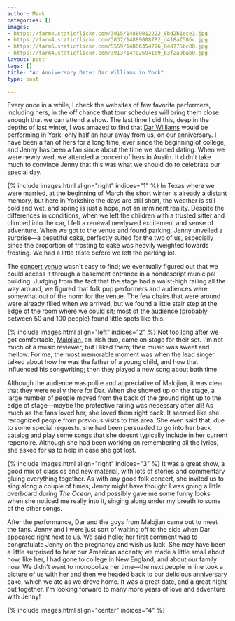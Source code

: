 ```yaml
---
author: Mark
categories: []
images:
- https://farm4.staticflickr.com/3915/14889012222_8bd2b1ece1.jpg
- https://farm4.staticflickr.com/3837/14889008782_d418af586c.jpg
- https://farm6.staticflickr.com/5559/14866354776_84d775bc08.jpg
- https://farm4.staticflickr.com/3913/14702694169_b3f2a9bab0.jpg
layout: post
tags: []
title: "An Anniversary Date: Dar Williams in York"
type: post

---
```


Every once in a while, I check the websites of few favorite performers, including hers, in the off chance that tour schedules will bring them close enough that we can attend a show.  The last time I did this, deep in the depths of last winter, I was amazed to find that [Dar Williams](http://www.darwilliams.com) would be performing in York, only half an hour away from us, on our anniversary.  I have been a fan of hers for a long time, ever since the beginning of college, and Jenny has been a fan since about the time we started dating.  When we were newly wed, we attended a concert of hers in Austin.  It didn't take much to convince Jenny that this was what we should do to celebrate our special day.

{% include images.html align="right" indices="1" %}
In Texas where we were married, at the beginning of March the short winter is already a distant memory, but here in Yorkshire the days are still short, the weather is still cold and wet, and spring is just a hope, not an imminent reality.  Despite the differences in conditions, when we left the children with a trusted sitter and climbed into the car, I felt a renewal newlywed excitement and sense of adventure.  When we got to the venue and found parking, Jenny unveiled a surprise&mdash;a beautiful cake, perfectly suited for the two of us, especially since the proportion of frosting to cake was heavily weighted towards frosting.  We had a little taste before we left the parking lot.

The [concert venue](http://www.fibbers.co.uk/) wasn't easy to find; we eventually figured out that we could access it through a basement entrance in a nondescript municipal building.  Judging from the fact that the stage had a waist-high railing all the way around, we figured that folk pop performers and audiences were somewhat out of the norm for the venue.  The few chairs that were around were already filled when we arrived, but we found a little stair step at the edge of the room where we could sit; most of the audience (probably between 50 and 100 people) found little spots like this.

{% include images.html align="left" indices="2" %}
Not too long after we got comfortable, [Malojian](http://malojian.com/), an Irish duo, came on stage for their set.  I'm not much of a music reviewer, but I liked them; their music was sweet and mellow.  For me, the most memorable moment was when the lead singer talked about how he was the father of a young child, and how that influenced his songwriting; then they played a new song about bath time.  

Although the audience was polite and appreciative of Malojian, it was clear that they were really there for Dar.  When she showed up on the stage, a large number of people moved from the back of the ground right up to the edge of stage&mdash;maybe the protective railing was necessary after all!  As much as the fans loved her, she loved them right back.  It seemed like she recognized people from previous visits to this area.  She even said that, due to some special requests, she had been persuaded to go into her back catalog and play some songs that she doesnt typically include in her current repertoire.  Although she had been working on remembering all the lyrics, she asked for us to help in case she got lost.

{% include images.html align="right" indices="3" %}
It was a great show, a good mix of classics and new material, with lots of stories and commentary gluing everything together.  As with any good folk concert, she invited us to sing along a couple of times; Jenny might have thought I was going a little overboard during *The Ocean,* and possibly gave me some funny looks when she noticed me really into it, singing along under my breath to some of the other songs.

After the performance, Dar and the guys from Malojian came out to meet the fans.  Jenny and I were just sort of waiting off to the side when Dar appeared right next to us.  We said hello; her first comment was to congratulate Jenny on the pregnancy and wish us luck.  She may have been a little surprised to hear our American accents; we made a little small about how, like her, I had gone to college in New England, and about our family now.  We didn't want to monopolize her time&mdash;the next people in line took a picture of us with her and then we headed back to our delicious anniversary cake, which we ate as we drove home.  It was a great date, and a great night out together.  I'm looking forward to many more years of love and adventure with Jenny!

{% include images.html align="center" indices="4" %}

